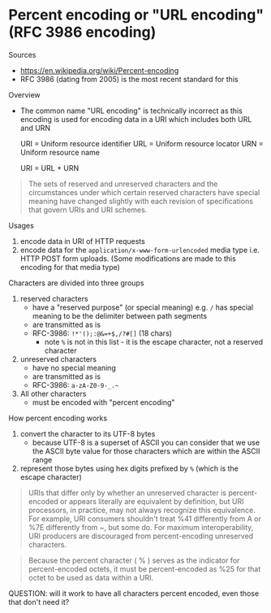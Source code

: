 # Percent encoding or "URL encoding" (RFC 3986 encoding)

Sources

* https://en.wikipedia.org/wiki/Percent-encoding
* RFC 3986 (dating from 2005) is the most recent standard for this

Overview

* The common name "URL encoding" is technically incorrect as this encoding is
  used for encoding data in a URI  which includes both URL and URN

    URI = Uniform resource identifier
    URL = Uniform resource locator
    URN = Uniform resource name

    URI = URL + URN

> The sets of reserved and unreserved characters and the circumstances under
> which certain reserved characters have special meaning have changed slightly
> with each revision of specifications that govern URIs and URI schemes.

Usages

1. encode data in URI of HTTP requests
2. encode data for the `application/x-www-form-urlencoded` media type i.e. HTTP
   POST form uploads. (Some modifications are made to this encoding for that
   media type)

Characters are divided into three groups

1. reserved characters
    * have a "reserved purpose" (or special meaning) e.g. `/` has special meaning to be the delimiter between path segments
    * are transmitted as is
    * RFC-3986: `!*'();:@&=+$,/?#[]` (18 chars)
        * note `%` is not in this list - it is the escape character, not a reserved character
2. unreserved characters
    * have no special meaning
    * are transmitted as is
    * RFC-3986: `a-zA-Z0-9-_.~`
3. All other characters
    * must be encoded with "percent encoding"

How percent encoding works

1. convert the character to its UTF-8 bytes
    * because UTF-8 is a superset of ASCII you can consider that we use the
      ASCII byte value for those characters which are within the ASCII range
2. represent those bytes using hex digits prefixed by `%` (which is the escape character)


> URIs that differ only by whether an unreserved character is percent-encoded
> or appears literally are equivalent by definition, but URI processors, in
> practice, may not always recognize this equivalence. For example, URI
> consumers shouldn't treat %41 differently from A or %7E differently from ~,
> but some do. For maximum interoperability, URI producers are discouraged from
> percent-encoding unreserved characters.

> Because the percent character ( % ) serves as the indicator for
> percent-encoded octets, it must be percent-encoded as %25 for that octet to
> be used as data within a URI.

QUESTION: will it work to have all characters percent encoded, even those that don't need it?
